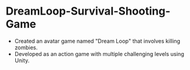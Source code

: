 # DreamLoop-Survival-Shooting-Game
- Created an avatar game named "Dream Loop" that involves killing zombies. 
- Developed as an action game with multiple challenging levels using Unity.

